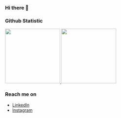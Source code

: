 ### Hi there 👋

<!--
**tenteniaa/tenteniaa** is a ✨ _special_ ✨ repository because its `README.md` (this file) appears on your GitHub profile.

Here are some ideas to get you started:

- 🔭 I’m currently working on ...
- 🌱 I’m currently learning ...
- 👯 I’m looking to collaborate on ...
- 🤔 I’m looking for help with ...
- 💬 Ask me about ...
- 📫 How to reach me: ...
- 😄 Pronouns: she/her
- ⚡ Fun fact: ...
-->

### Github Statistic
<p align="left">
<a href="https://github.com/tenteniaa">
  <img height="180em" src="https://github-readme-stats-eight-theta.vercel.app/api?username=tenteniaa&show_icons=true&theme=algolia&include_all_commits=true&count_private=true"/>
  <img height="180em" src="https://github-readme-stats-eight-theta.vercel.app/api/top-langs/?username=tenteniaa&layout=compact&langs_count=8&theme=algolia"/>
</a>
</p>

### Reach me on
- <a href="https://linkedin.com/in/teniafebrianti/" target="_blank">LinkedIn</a>
- <a href="https://www.instagram.com/teniafeb/" target="_blank">Instagram</a>
